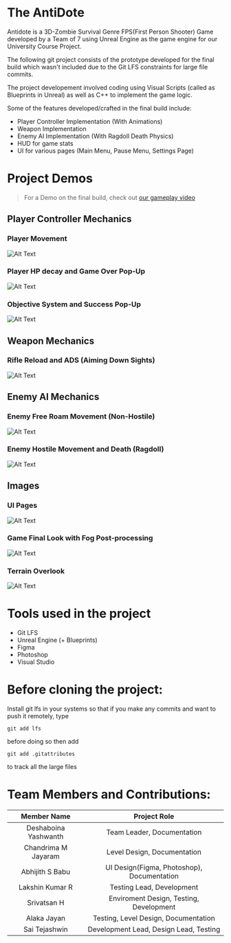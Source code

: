 # The AntiDote
Antidote is a 3D-Zombie Survival Genre FPS(First Person Shooter) Game developed by a Team of 7 using Unreal Engine as the game engine for our University Course Project.

The following git project consists of the prototype developed for the final build which wasn't included due to the Git LFS constraints for large file commits.

The project developement involved coding using Visual Scripts (called as Blueprints in Unreal) as well as C++ to implement the game logic.

Some of the features developed/crafted in the final build include:
 * Player Controller Implementation (With Animations)
 * Weapon Implementation
 * Enemy AI Implementation (With Ragdoll Death Physics)
 * HUD for game stats
 * UI for various pages (Main Menu, Pause Menu, Settings Page)
 
# Project Demos

> For a Demo on the final build, check out [our gameplay video](https://drive.google.com/file/d/17UAm6oI73vxardjKKiZsWbenfXzpb2YX/view?usp=sharing)

## Player Controller Mechanics
 ### Player Movement
 ![Alt Text](https://media.giphy.com/media/9Yfpg21FOO7A4EFLWi/giphy-downsized-large.gif)
 ### Player HP decay and Game Over Pop-Up
 ![Alt Text](https://media.giphy.com/media/r68VyMv5UBa2F1uC1X/giphy-downsized-large.gif)
 ### Objective System and Success Pop-Up
 ![Alt Text](https://media.giphy.com/media/t8sBo59AWEO7IqkAAy/giphy.gif)
## Weapon Mechanics
 ### Rifle Reload and ADS (Aiming Down Sights)
 ![Alt Text](https://media.giphy.com/media/KLTsxfiAwvXrsN8AOS/giphy-downsized-large.gif)
## Enemy AI Mechanics
 ### Enemy Free Roam Movement (Non-Hostile)
 ![Alt Text](https://media.giphy.com/media/DN0Yr7am1RpsncfXj9/giphy.gif)
 ### Enemy Hostile Movement and Death (Ragdoll)
 ![Alt Text](https://media.giphy.com/media/1STVnIlVl70KXeLhHx/giphy.gif)
 
## Images
 ### UI Pages
 ![Alt Text](https://i.imgur.com/MZc9V6a.png)
 ### Game Final Look with Fog Post-processing
 ![Alt Text](https://i.imgur.com/6dm9jq3.png)
 ### Terrain Overlook
 ![Alt Text](https://i.imgur.com/y6Klu5r.png)
 
 # Tools used in the project
 * Git LFS
 * Unreal Engine (+ Blueprints)
 * Figma 
 * Photoshop
 * Visual Studio

# Before cloning the project: 
Install git lfs in your systems
so that if you make any commits and want to push it remotely, type
```
git add lfs
``` 
before doing so
then add
``` 
git add .gitattributes 
```
to track all the large files

# Team Members and Contributions: 

| Member Name  | Project Role |
| :-------------: | :-------------: |
| Deshaboina Yashwanth  | Team Leader, Documentation  |
| Chandrima M Jayaram  | Level Design, Documentation  |
| Abhijith S Babu | UI Design(Figma, Photoshop), Documentation |
| Lakshin Kumar R | Testing Lead, Development |
| Srivatsan H | Enviroment Design, Testing, Development |
| Alaka Jayan | Testing, Level Design, Documentation |
| Sai Tejashwin | Development Lead, Design Lead, Testing |
